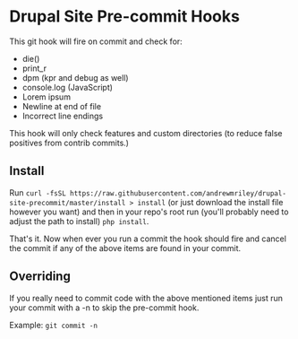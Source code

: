 Drupal Site Pre-commit Hooks
===========================
This git hook will fire on commit and check for:

- die()
- print_r
- dpm (kpr and debug as well)
- console.log (JavaScript)
- Lorem ipsum
- Newline at end of file
- Incorrect line endings

This hook will only check features and custom directories (to reduce false positives
from contrib commits.)

Install
-------
Run `curl -fsSL https://raw.githubusercontent.com/andrewmriley/drupal-site-precommit/master/install > install`
(or just download the install file however you want) and then in your repo's root
run (you'll probably need to adjust the path to install) `php install`.

That's it. Now when ever you run a commit the hook should fire and cancel the
commit if any of the above items are found in your commit.

Overriding
----------
If you really need to commit code with the above mentioned items just run your
commit with a -n to skip the pre-commit hook.

Example: `git commit -n`

